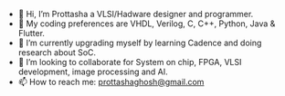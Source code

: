 - 👋 Hi, I’m Prottasha a VLSI/Hadware designer and programmer.
- 👀 My coding preferences are VHDL, Verilog, C, C++, Python, Java & Flutter. 
- 🌱 I’m currently upgrading myself by learning Cadence and doing research about SoC.
- 💞️ I’m looking to collaborate for  System on chip, FPGA, VLSI development, image processing and AI.
- 📫 How to reach me: prottashaghosh@gmail.com

<!---
Prottasha19/Prottasha19 is a ✨ special ✨ repository because its `README.md` (this file) appears on your GitHub profile.
You can click the Preview link to take a look at your changes.
--->
